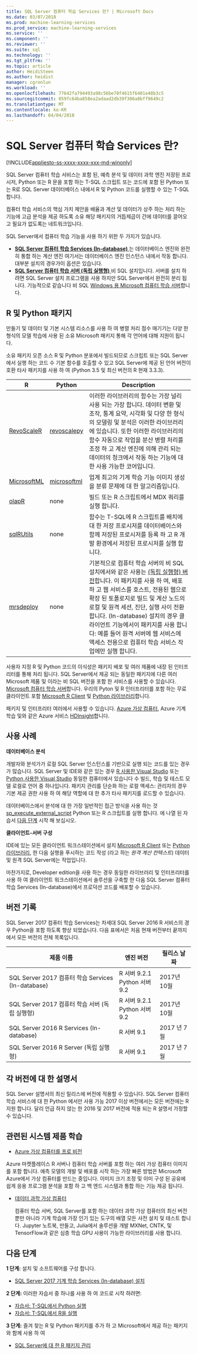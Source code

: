 ```yaml
---
title: SQL Server 컴퓨터 학습 Services 란? | Microsoft Docs
ms.date: 03/07/2018
ms.prod: machine-learning-services
ms.prod_service: machine-learning-services
ms.service: ''
ms.component: ''
ms.reviewer: ''
ms.suite: sql
ms.technology: ''
ms.tgt_pltfrm: ''
ms.topic: article
author: HeidiSteen
ms.author: heidist
manager: cgronlun
ms.workload: ''
ms.openlocfilehash: 77642fa794493a98c56be70f4615f6401e48b3c5
ms.sourcegitcommit: 059fc64ba858ea2adaad2db39f306a8bff9649c2
ms.translationtype: MT
ms.contentlocale: ko-KR
ms.lasthandoff: 04/04/2018
---
```

# <a name="what-is-sql-server-machine-learning-services"></a>SQL Server 컴퓨터 학습 Services 란?
[!INCLUDE[appliesto-ss-xxxx-xxxx-xxx-md-winonly](../includes/appliesto-ss-xxxx-xxxx-xxx-md-winonly.md)]

SQL Server 컴퓨터 학습 서비스는 포함 된, 예측 분석 및 데이터 과학 엔진 저장된 프로시저, Python 또는 R 문을 포함 하는 T-SQL 스크립트 또는 코드에 포함 된 Python 또는 R로 SQL Server 데이터베이스 내에서 R 및 Python 코드를 실행할 수 있는 T-SQL 합니다. 

컴퓨터 학습 서비스의 핵심 가치 제안을 배율과 계산 및 데이터가 상주 하는 처리 하는 기능에 고급 분석을 제공 하도록 소유 해당 패키지의 거듭제곱이 간에 데이터를 끌어오고 필요가 없도록는 네트워크입니다.

SQL Server에서 컴퓨터 학습 기능을 사용 하기 위한 두 가지가 있습니다. 

+ [**SQL Server 컴퓨터 학습 Services (In-database)** ](r/sql-server-r-services.md) 는 데이터베이스 엔진와 완전히 통합 하는 계산 엔진 여기서는 데이터베이스 엔진 인스턴스 내에서 작동 합니다. 대부분 설치의 경우가이 옵션은 있습니다.
+ [**SQL Server 컴퓨터 학습 서버 (독립 실행형)** ](r/r-server-standalone.md) 비 SQL 설치입니다. 서버를 설치 하려면 SQL Server 설치 프로그램을 사용 하지만 SQL Server에서 완전히 분리 됩니다. 기능적으로 같습니다 비 SQL [Windows 용 Microsoft 컴퓨터 학습 서버](https://docs.microsoft.com/machine-learning-server/install/machine-learning-server-windows-install)합니다.

## <a name="r-and-python-packages"></a>R 및 Python 패키지

만들기 및 데이터 및 기본 시스템 리소스를 사용 하 여 병렬 처리 점수 매기기는 다양 한 형식의 모델 학습에 사용 된 소유 Microsoft 패키지 통해 각 언어에 대해 지원이 됩니다.

소유 패키지 오픈 소스 R 및 Python 분포에서 빌드되므로 스크립트 또는 SQL Server에서 실행 하는 코드 수 기본 함수를 호출할 수 있고 SQL Server에 제공 된 언어 버전이 호환 타사 패키지를 사용 하 여 (Python 3.5 및 최신 버전의 R 현재 3.3.3).

| R  | Python | Description |
|-----------|----------------|-------------|
| [RevoScaleR](r/revoscaler-overview.md) | [revoscalepy](python/what-is-revoscalepy.md)   | 이러한 라이브러리의 함수는 가장 널리 사용 되는 가장 합니다. 데이터 변환 및 조작, 통계 요약, 시각화 및 다양 한 형식의 모델링 및 분석은 이러한 라이브러리에 있습니다. 또한 이러한 라이브러리의 함수 자동으로 작업을 분산 병렬 처리를 조정 하 고 계산 엔진에 의해 관리 되는 데이터의 청크에서 작동 하는 기능에 대 한 사용 가능한 코어입니다. |
| [MicrosoftML](using-the-microsoftml-package.md) | [microsoftml](https://docs.microsoft.com/machine-learning-server/python-reference/microsoftml/microsoftml-package) | 업계 최고의 기계 학습 기능 이미지 생성을 분류 문제에 대 한 알고리즘입니다. |
| [olapR](r/how-to-create-mdx-queries-using-olapr.md) | none | 빌드 또는 R 스크립트에서 MDX 쿼리를 실행 합니다.
| [sqlRUtils](r/generating-an-r-stored-procedure-for-r-code-using-the-sqlrutils-package.md) | none | 함수는 T-SQL에 R 스크립트를 배치에 대 한 저장 프로시저를 데이터베이스와 함께 저장된 프로시저를 등록 하 고 R 개발 환경에서 저장된 프로시저를 실행 합니다.
| [mrsdeploy](operationalization-with-mrsdeploy.md) | none | 기본적으로 컴퓨터 학습 서버의 비 SQL 설치에서와 같은 사용는 [(독립 실행형) 버전](r/r-server-standalone.md)합니다. 이 패키지를 사용 하 여, 배포 하 고 웹 서비스를 호스트, 전용된 웹으로 확장 된 토폴로지로 빌드 및 계산 노드의 로컬 및 원격 세션, 진단, 실행 사이 전환 합니다. (In-database) 설치의 경우 클라이언트 기능에서이 패키지를 사용 합니다: 예를 들어 원격 서버에 웹 서비스에 액세스 전용으로 컴퓨터 학습 서비스 작업에만 실행 합니다. |

사용자 지정 R 및 Python 코드의 이식성은 패키지 배포 및 여러 제품에 내장 된 인터프리터를 통해 처리 됩니다. SQL Server에서 제공 되는 동일한 패키지에 다른 여러 Microsoft 제품 및 이라는 비 SQL 버전을 포함 한 서비스를 사용할 수 있습니다. [Microsoft 컴퓨터 학습 서버](https://docs.microsoft.com/machine-learning-server/)합니다. 우리의 Pyton 및 R 인터프리터를 포함 하는 무료 클라이언트 포함 [Microsoft R Client](https://docs.microsoft.com/machine-learning-server/r-client/what-is-microsoft-r-client) 및 [Python 라이브러리](https://docs.microsoft.com/machine-learning-server/install/python-libraries-interpreter)합니다.

패키지 및 인터프리터 여러에서 사용할 수 있습니다. [Azure 가상 컴퓨터](https://docs.microsoft.com/machine-learning-server/install/machine-learning-server-azure-vm-on-linux), Azure 기계 학습 및와 같은 Azure 서비스 [HDInsight](https://docs.microsoft.com/machine-learning-server/install/machine-learning-server-on-azure-hdinsight)합니다. 


## <a name="use-cases"></a>사용 사례

**데이터베이스 분석**

개발자와 분석가가 로컬 SQL Server 인스턴스를 기반으로 실행 되는 코드를 있는 경우가 많습니다. SQL Server 및 IDE와 같은 있는 경우 [R 사용한 Visual Studio](https://docs.microsoft.com/visualstudio/rtvs/) 또는 [Python 사용한 Visual Studio](https://docs.microsoft.com/visualstudio/python/installing-python-support-in-visual-studio) 동일한 컴퓨터에서 있습니다 수 빌드, 학습 및 테스트 모델 로컬로 언어 중 하나입니다. 패키지 관리를 단순화 하는 로컬 액세스: 관리자의 경우 기본 제공 권한 사용 하 여 해당 역할에 대 한 추가 타사 패키지를 로드할 수 있습니다.

데이터베이스에서 분석에 대 한 가장 일반적인 접근 방식을 사용 하는 것 [sp_execute_external_script](../relational-databases/system-stored-procedures/sp-execute-external-script-transact-sql.md) Python 또는 R 스크립트를 실행 합니다. 에 나열 된 자습서 [다음 단계](#next-steps) 시작 해 보십시오.

**클라이언트-서버 구성**

IDE에 있는 모든 클라이언트 워크스테이션에서 설치 [Microsoft R Client](https://docs.microsoft.com/machine-learning-server/r-client/what-is-microsoft-r-client) 또는 [Python 라이브러리](https://docs.microsoft.com/machine-learning-server/install/python-libraries-interpreter), 한 다음 실행을 푸시하는 코드 작성 (라고 하는 *원격 계산 컨텍스트*) 데이터 및 원격 SQL Server에는 작업입니다. 

마찬가지로, Developer edition을 사용 하는 경우 동일한 라이브러리 및 인터프리터를 사용 하 여 클라이언트 워크스테이션에서 솔루션을 구축할 한 다음 SQL Server 컴퓨터 학습 Services (In-database)에서 프로덕션 코드를 배포할 수 있습니다. 

## <a name="version-history"></a>버전 기록

SQL Server 2017 컴퓨터 학습 Services는 차세대 SQL Server 2016 R 서비스의 경우 Python을 포함 하도록 향상 되었습니다. 다음 표에서은 처음 현재 버전부터 끝까지에서 모든 버전의 전체 목록입니다. 

| 제품 이름 | 엔진 버전 | 릴리스 날짜 |
|--------------|---------|--------------|
| SQL Server 2017 컴퓨터 학습 Services (In-database) | R 서버 9.2.1 <br/> Python 서버 9.2 | 2017년 10월 |
| SQL Server 2017 컴퓨터 학습 서버 (독립 실행형) | R 서버 9.2.1 <br/> Python 서버 9.2 | 2017년 10월 |
| SQL Server 2016 R Services (In-database) | R 서버 9.1  | 2017 년 7 월  |
| SQL Server 2016 R Server (독립 실행형)  |  R 서버 9.1 | 2017 년 7 월 |



## <a name="documentation-for-each-version"></a>각 버전에 대 한 설명서

SQL Server 설명서의 최신 릴리스에 버전에 적용할 수 있습니다. SQL Server 컴퓨터 학습 서비스에 대 한 Python 에서만 사용 가능 2017 이상 버전에서는 모든 버전에는 R 지원 합니다. 달리 언급 하지 않는 한 2016 및 2017 버전에 적용 되는 R 설명서 가정할 수 있습니다.


## <a name="related-machine-learning-products"></a>관련된 시스템 제품 학습

 +  [Azure 가상 컴퓨터를 프로 비전](r/provision-the-r-server-only-sql-server-2016-enterprise-vm-on-azure.md)
  
  Azure 마켓플레이스 R 서버나 컴퓨터 학습 서버를 포함 하는 여러 가상 컴퓨터 이미지를 포함 합니다. 예측 모델의 개발 및 배포를 시작 하는 가장 빠른 방법은 Microsoft Azure에서 가상 컴퓨터를 만드는 중입니다. 이미지 크기 조정 및 이미 구성 된 공유에 쉽게 응용 프로그램 분석을 포함 하 고 백 엔드 시스템과 통합 하는 기능 제공 됩니다.

+ [데이터 과학 가상 컴퓨터](https://azure.microsoft.com/services/virtual-machines/data-science-virtual-machines/)

  컴퓨터 학습 서버, SQL Server를 포함 하는 데이터 과학 가상 컴퓨터의 최신 버전 뿐만 아니라 기계 학습에 가장 인기 있는 도구의 배열 모든 사전 설치 및 테스트 합니다. Jupyter 노트북, 만들고, Julia에서 솔루션을 개발 MXNet, CNTK, 및 TensorFlow과 같은 심층 학습 GPU 사용이 가능한 라이브러리를 사용 합니다.

<a name="next-steps"></a>

## <a name="next-steps"></a>다음 단계

**1 단계:** 설치 및 소프트웨어를 구성 합니다. 

+ [SQL Server 2017 기계 학습 Services (In-database) 설치](install/sql-machine-learning-services-windows-install.md)

**2 단계:** 이러한 자습서 중 하나를 사용 하 여 코드로 시작 하려면:

+ [자습서: T-SQL에서 Python 실행](tutorials/run-python-using-t-sql.md)
+ [자습서: T-SQL에서 R을 실행](tutorials/rtsql-using-r-code-in-transact-sql-quickstart.md)

**3 단계:** 즐겨 찾는 R 및 Python 패키지를 추가 하 고 Microsoft에서 제공 하는 패키지와 함께 사용 하 여

+ [SQL Server에 대 한 R 패키지 관리](r/r-package-management-for-sql-server-r-services.md)